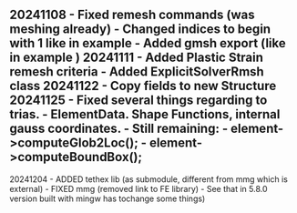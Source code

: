20241108 - Fixed remesh commands (was meshing already) 
         - Changed indices to begin with 1 like in example
         - Added gmsh export (like in example )
20241111 - Added Plastic Strain remesh criteria
         - Added ExplicitSolverRmsh class
20241122 - Copy fields to new Structure
20241125 - Fixed several things regarding to trias. 
         - ElementData. Shape Functions, internal gauss coordinates. 
         - Still remaining: 
         - element->computeGlob2Loc();
         - element->computeBoundBox();
--------------------------------------------------------
20241204 - ADDED tethex lib (as submodule, different from mmg which is external)
         - FIXED mmg (removed link to FE library)
         - See that in 5.8.0 version built with mingw has tochange some things)